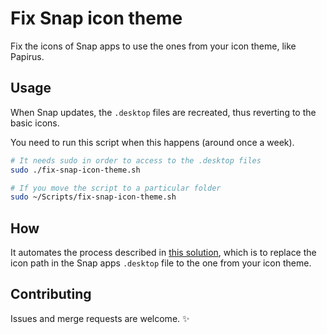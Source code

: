 # Fix Snap icon theme

Fix the icons of Snap apps to use the ones from your icon theme, like Papirus.

## Usage

When Snap updates, the `.desktop` files are recreated, thus reverting to the basic icons.

You need to run this script when this happens (around once a week).

```bash
# It needs sudo in order to access to the .desktop files
sudo ./fix-snap-icon-theme.sh

# If you move the script to a particular folder
sudo ~/Scripts/fix-snap-icon-theme.sh
```

## How

It automates the process described in [this solution](https://askubuntu.com/a/1233701), which is to replace the icon path in the Snap apps `.desktop` file to the one from your icon theme.

## Contributing

Issues and merge requests are welcome. ✨
